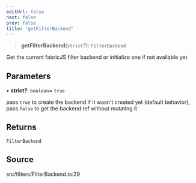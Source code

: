 ```yaml
---
editUrl: false
next: false
prev: false
title: "getFilterBackend"
---
```


> **getFilterBackend**(`strict`?): `FilterBackend`

Get the current fabricJS filter backend  or initialize one if not available yet

## Parameters

• **strict?**: `boolean`= `true`

pass `true` to create the backend if it wasn't created yet (default behavior),
pass `false` to get the backend ref without mutating it

## Returns

`FilterBackend`

## Source

src/filters/FilterBackend.ts:29

